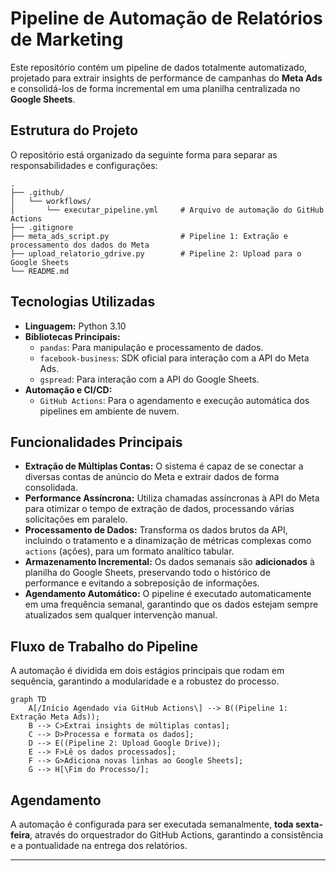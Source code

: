 # Pipeline de Automação de Relatórios de Marketing

Este repositório contém um pipeline de dados totalmente automatizado, projetado para extrair insights de performance de campanhas do **Meta Ads** e consolidá-los de forma incremental em uma planilha centralizada no **Google Sheets**.

## Estrutura do Projeto

O repositório está organizado da seguinte forma para separar as responsabilidades e configurações:

```
.
├── .github/
│   └── workflows/
│       └── executar_pipeline.yml     # Arquivo de automação do GitHub Actions
├── .gitignore
├── meta_ads_script.py                # Pipeline 1: Extração e processamento dos dados do Meta
├── upload_relatorio_gdrive.py        # Pipeline 2: Upload para o Google Sheets
└── README.md
```

## Tecnologias Utilizadas

  - **Linguagem:** Python 3.10
  - **Bibliotecas Principais:**
      - `pandas`: Para manipulação e processamento de dados.
      - `facebook-business`: SDK oficial para interação com a API do Meta Ads.
      - `gspread`: Para interação com a API do Google Sheets.
  - **Automação e CI/CD:**
      - `GitHub Actions`: Para o agendamento e execução automática dos pipelines em ambiente de nuvem.

## Funcionalidades Principais

  - **Extração de Múltiplas Contas:** O sistema é capaz de se conectar a diversas contas de anúncio do Meta e extrair dados de forma consolidada.
  - **Performance Assíncrona:** Utiliza chamadas assíncronas à API do Meta para otimizar o tempo de extração de dados, processando várias solicitações em paralelo.
  - **Processamento de Dados:** Transforma os dados brutos da API, incluindo o tratamento e a dinamização de métricas complexas como `actions` (ações), para um formato analítico tabular.
  - **Armazenamento Incremental:** Os dados semanais são **adicionados** à planilha do Google Sheets, preservando todo o histórico de performance e evitando a sobreposição de informações.
  - **Agendamento Automático:** O pipeline é executado automaticamente em uma frequência semanal, garantindo que os dados estejam sempre atualizados sem qualquer intervenção manual.

## Fluxo de Trabalho do Pipeline

A automação é dividida em dois estágios principais que rodam em sequência, garantindo a modularidade e a robustez do processo.

```mermaid
graph TD
    A[/Início Agendado via GitHub Actions\] --> B((Pipeline 1: Extração Meta Ads));
    B --> C>Extrai insights de múltiplas contas];
    C --> D>Processa e formata os dados];
    D --> E((Pipeline 2: Upload Google Drive));
    E --> F>Lê os dados processados];
    F --> G>Adiciona novas linhas ao Google Sheets];
    G --> H[\Fim do Processo/];
```

## Agendamento

A automação é configurada para ser executada semanalmente, **toda sexta-feira**, através do orquestrador do GitHub Actions, garantindo a consistência e a pontualidade na entrega dos relatórios.

-----
